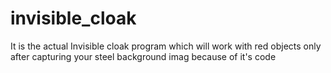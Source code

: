 # invisible_cloak
It is the actual Invisible cloak program which will work with red objects only after capturing your steel background imag because of it's code
